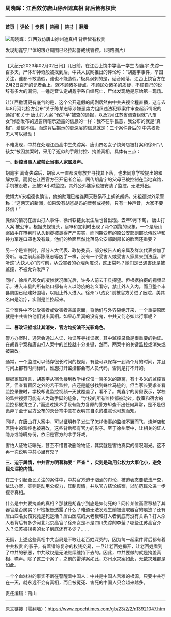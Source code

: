 ### 周晓辉：江西效仿唐山徐州遮真相 背后皆有权贵

---

#### [首页](../../../..?n13921047) &nbsp;|&nbsp; [评论](../../../../../epoch-comment?n13921047) &nbsp;|&nbsp; [专题](../../../../../epoch-special?n13921047) &nbsp;|&nbsp; [禁闻](../../../../../epoch-news?n13921047) &nbsp;|&nbsp; [禁书](../../../../../books?n13921047) &nbsp;|&nbsp; [翻墙](https://github.com/gfw-breaker/nogfw/blob/master/README.md?n13921047)


<div><img alt="周晓辉：江西效仿唐山徐州遮真相 背后皆有权贵" class="attachment-djy_600_400 size-djy_600_400 wp-post-image" src="https://i.epochtimes.com/assets/uploads/2023/02/id13920510-26938-600x400.jpg"/>
<div class="caption">
 <p>
  发现胡鑫宇尸体的粮仓周围已经拉起警戒线管控。（网路图片）
 </p>
</div></div><hr/><div class="post_content" id="artbody" itemprop="articleBody">
 <!-- article content begin -->
 <p>
  【大纪元2023年02月02日讯】几日前，在江西上饶中学高一学生
  <ok href="https://www.epochtimes.com/gb/tag/%E8%83%A1%E9%91%AB%E5%AE%87.html">
   胡鑫宇
  </ok>
  失踪一百多天，尸体却神奇般被找到后，中共人民网推出的评论称：“胡鑫宇事件，举国关注，谁都不敢造假，谁也不能造假。”极具讽刺的是，话音刚落，江西上饶官方在2月2日召开的记者会上，就不顾诸多疑点，不顾民众诸多的质疑，不顾自己的说辞有多大的漏洞，一锤定音认定胡鑫宇系自缢死亡，尸体发现地是原始第一现场。
 </p>
 <p>
  让江西撒谎更有底气的是，这个公开造假的闹剧居然由中共央视全程直播，这与去年8月河北检方公布“关于陈某志等涉嫌恶势力组织违法犯罪案件审查起诉情况的通报”和关于
  <ok href="https://www.epochtimes.com/gb/tag/%E5%94%90%E5%B1%B1%E6%89%93%E4%BA%BA%E6%A1%88.html">
   唐山打人案
  </ok>
  “保护伞”被查的通报，以及2月江苏省调查组就“八孩女”惨剧发布的通告所昭示透露的信息的一样：我不在乎民意，我公布的就是“真相”，爱信不信。而这背后揭示的更深层的信息就是：三个案件身后的
  <ok href="https://www.epochtimes.com/gb/tag/%E4%B8%AD%E5%85%B1%E6%9D%83%E8%B4%B5.html">
   中共权贵
  </ok>
  无人可以撼动！
 </p>
 <p>
  不难发现，中共在处理江西高中生失踪案、唐山四名女子烧烤店被打案和徐州“八孩女”被囚禁案时，采用了近似的手段封控、掩盖真相。具体有三点：
 </p>
 <p>
  <strong>
   一、封控当事人或禁止当事人家属发声。
  </strong>
 </p>
 <p>
  <ok href="https://www.epochtimes.com/gb/tag/%E8%83%A1%E9%91%AB%E5%AE%87.html">
   胡鑫宇
  </ok>
  离奇失踪后，胡家人一直都没有放弃寻找其下落，也未同意学校提出的和解方案。而就在江西官方召开记者会前，网传胡鑫宇的父母已被控制在当地宾馆，手机被没收，还被24小时监控。其外公外婆家也被安装了监控，无法外出。
 </p>
 <p>
  微博大V宋祖德也确认，他的助理已接连两天联系不上胡爸胡妈。宋祖德对外示警称：“这两天的新闻，如果没有胡爸胡妈的音频或视频，只有一种声音，大家不要轻信！”
 </p>
 <p>
  类似的情况在唐山打人事件、徐州铁链女发生后也曾出现。去年9月下旬，
  <ok href="https://www.epochtimes.com/gb/tag/%E5%94%90%E5%B1%B1%E6%89%93%E4%BA%BA%E6%A1%88.html">
   唐山打人案
  </ok>
  被公审。根据央视镜头，庭审和宣判时出现了两个蹊跷的现象。一个是唐山案凶手在审判时从头到脚被裹得严严实实，而同期受审的原公安部副部长傅政华和孙力军连口罩也没有戴。他们的脸面居然比落马公安部副部长的脸面还重要？
 </p>
 <p>
  另一个是宣判时，部分人大代表、政协委员，部分被告人的亲属及群众代表参加了旁听。与之前起诉陈继志等凶手一样，没有一个受害人或受害人家属来到法庭，聆听这“大快人心”的时刻，从受害者的心理角度说，这正常吗？她们是已遇害还是被监控，不被允许发声？
 </p>
 <p>
  同样，徐州八孩女的凄惨状况曝光后，许多人前去丰县探望。但根据拍摄的视频显示，进入丰县的所有路口都有专人以防疫的名义看守，禁止外人入内。而且整个丰县周围已经建好围墙，以阻止外人进入。徐州“八孩女”则被官方关进了医院，美其名曰是治疗，实则是监控起来。
 </p>
 <p>
  三个案件中不让受害者或受害者亲属露面，将他们与外界隔绝开来，一个重要原因就是中共害怕他们说出真相。如果心里真的没有鬼，中共又何必如此行事呢？
 </p>
 <p>
  <strong>
   二、篡改证据或让其消失，官方均扮演不光彩角色。
  </strong>
 </p>
 <p>
  警方办案时，通常会通过人证、物证等寻找证据，其中监控录像是很重要的物证。在胡鑫宇案和唐山打人案中的监控就十分关键，然而，两案中的关键监控或消失或被篡改。
 </p>
 <p>
  通常，一个监控可以储存很长时间的视频，有些可以保存一到两个月的时间，并且时间上都有时间标码，谁想打开监控都会有人员代码，否则是打不开的。
 </p>
 <p>
  根据家属所言，胡鑫宇从宿舍楼到教学楼仅仅一百多米的距离，有十多米的监控盲区，但查看盲区之外的若干监控，应还是能够找到蛛丝马迹的。但当家长要求查看监控录像时，学校却说监控视频一天就覆盖了，看不了。胡鑫宇的舅舅表示，学校的监控视频可能有人为动手脚的迹象，“学校的所有监控都被动过，教室和宿舍的监控都被清空了。”而通过技术手段有能力复原的警方却查不出任何异常，是不是很诡异？至于官方公布的录音笔中意在表明其自杀的猫腻也可想而知。
 </p>
 <p>
  同样，在唐山打人案中，可以证明巷子发生了怎样惨事的监控不翼而飞，烧烤店和医院中的监控也被篡改，这些背后都有官方的影子。至于徐州案中，让相关的证人隐身或隐瞒身份，依旧是官方的拿手好戏，
 </p>
 <p>
  害怕人证物证曝光，甚至不惜篡改删除物证，其实就是害怕真实的情况曝光。这不再一次说明中共心里有鬼？
 </p>
 <p>
  <strong>
   三、迫于舆情，中共官方明著称要
  </strong>
  <strong>
   “
  </strong>
  <strong>
   严查
  </strong>
  <strong>
   ”
  </strong>
  <strong>
   ，实则是动用公权力大事化小，避免民众深挖内情。
  </strong>
 </p>
 <p>
  在三个引起全民关注的案件中，中共官方迫于汹涌的舆论，被迫表态要依法严查，依法办案，实则是动用公权力，压制舆情，并以官方结论结案，以防范民众进一步探寻真相。
 </p>
 <p>
  什么是中共要掩盖的真相？那就是胡鑫宇到底是如何死的？网传某位高官移植了其器官是否属实？尸检报告透露了什么？难道无法发现生前被盗取器官的痕迹？还有唐山四名女孩究竟是死是活？唐山医院的大老板和打人者到底有没有关系？打人杀人者背后有多少河北北京高官？徐州女是不是四川失踪的李莹？哪些江苏高官介入？江苏被拐卖的女子到底还有多少？……
 </p>
 <p>
  无疑，上述这些真相中共当局是不敢让老百姓深究的，因为每一起案件背后都有着
  <ok href="https://www.epochtimes.com/gb/tag/%E4%B8%AD%E5%85%B1%E6%9D%83%E8%B4%B5.html">
   中共权贵
  </ok>
  的影子，有着错综复杂的权钱交易，一旦让老百姓揭开，让老百姓看到了中共的邪恶，中共政权是无法继续维持下去的。因此，中共要做的就是掩盖真相、噤声。除了这三个案子，之前的雷洋案如此，郑州水灾案如此，无数灾难都是如此。
 </p>
 <p>
  一个个血淋淋的事实不断在警醒着中国人：中共是中国人苦难的根源，只要中共存在一天，就永远不会有真相，而且被冤死、害死的中国人只会越来越多。
 </p>
 <p>
  责任编辑：莆山
 </p>
 <!-- article content end -->
 <div id="below_article_ad">
 </div>
</div>


---

原文链接（需翻墙）：https://www.epochtimes.com/gb/23/2/2/n13921047.htm